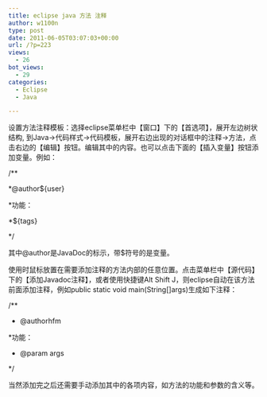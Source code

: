 ```yaml
---
title: eclipse java 方法 注释
author: w1100n
type: post
date: 2011-06-05T03:07:03+00:00
url: /?p=223
views:
  - 26
bot_views:
  - 29
categories:
  - Eclipse
  - Java

---
```

设置方法注释模板：选择eclipse菜单栏中【窗口】下的【首选项】，展开左边树状结构, 到Java->代码样式->代码模板，展开右边出现的对话框中的注释->方法，点击右边的【编辑】按钮。编辑其中的内容。也可以点击下面的【插入变量】按钮添加变量。例如：
  
/**
  
*@author${user}
  
*功能：
  
*${tags}
  
*/
  
其中@author是JavaDoc的标示，带$符号的是变量。

使用时鼠标放置在需要添加注释的方法内部的任意位置。点击菜单栏中【源代码】下的【添加Javadoc注释】，或者使用快捷键Alt Shift J，则eclipse自动在该方法前面添加注释，例如public static void main(String[]args)生成如下注释：
  
/**
  
* @authorhfm
  
*功能：
  
* @param args
  
*/

当然添加完之后还需要手动添加其中的各项内容，如方法的功能和参数的含义等。